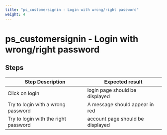 ```yaml
---
title: "ps_customersignin - Login with wrong/right password"
weight: 4
---
```


# ps_customersignin - Login with wrong/right password
## Steps
| Step Description | Expected result |
| ----- | ----- |
| Click on login | login page should be displayed |
| Try to login with a wrong password | A message should appear in red |
| Try to login with the right password | account page should be displayed |
